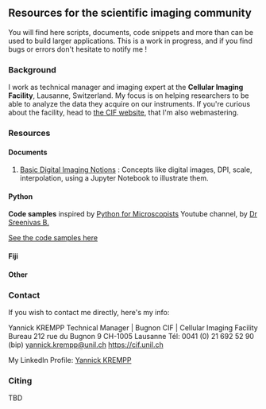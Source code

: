 ## Resources for the scientific imaging community

You will find here scripts, documents, code snippets and more than can be used to build larger applications.
This is a work in progress, and if you find bugs or errors don't hesitate to notify me !

### Background

I work as technical manager and imaging expert at the **Cellular Imaging Facility**, Lausanne, Switzerland. My focus is on helping researchers to be able to analyze the data they acquire on our instruments.
If you're curious about the facility, head to [the CIF website](https://cif.unil.ch), that I'm also webmastering.

### Resources

#### Documents

1. [Basic Digital Imaging Notions](https://github.com/UniversalBuilder/Resources-for-the-Life-Scientist/blob/master/Jupyter%20Notebooks/Basic_Digital_Imaging_Notions.ipynb) : Concepts like digital images, DPI, scale, interpolation, using a Jupyter Notebook to illustrate them.

#### Python

**Code samples** inspired by [Python for Microscopists](https://www.youtube.com/channel/UC34rW-HtPJulxr5wp2Xa04w/featured) Youtube channel, by [Dr Sreenivas B.](https://www.linkedin.com/in/bnsreenu/)

[See the code samples here](https://github.com/UniversalBuilder/Course---Python-for-Microscopy)

#### Fiji

#### Other

### Contact

If you wish to contact me directly, here's my info:

Yannick KREMPP
Technical Manager | Bugnon
CIF | Cellular Imaging Facility
Bureau 212
rue du Bugnon 9
CH-1005 Lausanne
Tél: 0041 (0) 21 692 52 90 (bip)
yannick.krempp@unil.ch
https://cif.unil.ch

My LinkedIn Profile: [Yannick KREMPP](https://www.linkedin.com/in/yannick-krempp/)

### Citing

TBD
